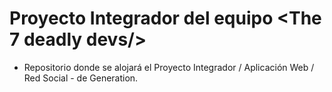# Proyecto Integrador del equipo <The 7 deadly devs/>

* Repositorio donde se alojará el Proyecto Integrador / Aplicación Web / Red Social - de Generation.

